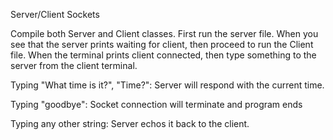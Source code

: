 Server/Client Sockets

Compile both Server and Client classes.
First run the server file.
When you see that the server prints waiting for client, then proceed to run the Client file.
When the terminal prints client connected, then  type something to the server from the client terminal.

Typing "What time is it?", "Time?":
	Server will respond with the current time.
	
Typing "goodbye":
	Socket connection will terminate and program ends

Typing any other string:
	Server echos it back to the client.